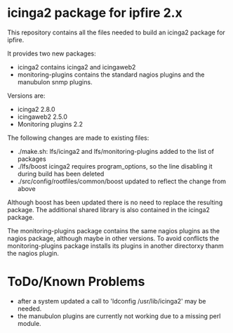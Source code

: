 # icinga2 package for ipfire 2.x

This repository contains all the files needed to build an icinga2 package for ipfire.

It provides two new packages:

* icinga2 contains icinga2 and icingaweb2
* monitoring-plugins contains the standard nagios plugins and the manubulon snmp plugins.

Versions are:

* icinga2 2.8.0
* icingaweb2 2.5.0
* Monitoring plugins 2.2


The following changes are made to existing files:

* ./make.sh:	lfs/icinga2 and lfs/monitoring-plugins added to the list of packages
* ./lfs/boost	icinga2 requires program_options, so the line disabling it during build has been deleted
* ./src/config/rootfiles/common/boost updated to reflect the change from above

Although boost has been updated there is no need to replace the resulting package. The 
additional shared library is also contained in the icinga2 package.

The monitoring-plugins package contains the same nagios plugins as the nagios package, 
although maybe in other versions. To avoid conflicts the monitoring-plugins package installs
its plugins in another directorxy thanm the nagios plugin. 

# ToDo/Known Problems

* after a system updated a call to 'ldconfig /usr/lib/icinga2' may be needed.
* the manubulon plugins are currently not working due to a missing perl module.
